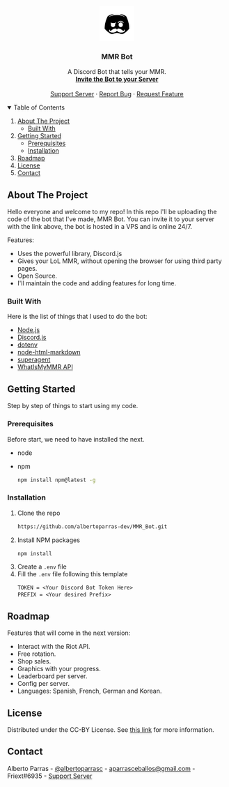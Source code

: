 <br />
<p align="center">
  <a href="https://github.com/albertoparras-dev/MMR_Bot">
    <img src="img/Logo.png" alt="Logo" width="80" height="80">
  </a>

  <h3 align="center">MMR Bot</h3>

  <p align="center">
    A Discord Bot that tells your MMR.
    <br />
    <a href="https://discord.com/oauth2/authorize?client_id=850218581501542400&permissions=2148006976&scope=bot"><strong>Invite the Bot to your Server</strong></a>
    <br />
    <br />
    <a href="https://discord.gg/EsYym5p8px">Support Server</a>
    ·
    <a href="https://github.com/albertoparras-dev/MMR_Bot/issues">Report Bug</a>
    ·
    <a href="https://github.com/albertoparras-dev/MMR_Bot/issues">Request Feature</a>
  </p>
</p>

<details open="open">
  <summary>Table of Contents</summary>
  <ol>
    <li>
      <a href="#about-the-project">About The Project</a>
      <ul>
        <li><a href="#built-with">Built With</a></li>
      </ul>
    </li>
    <li>
      <a href="#getting-started">Getting Started</a>
      <ul>
        <li><a href="#prerequisites">Prerequisites</a></li>
        <li><a href="#installation">Installation</a></li>
      </ul>
    </li>
    <li><a href="#roadmap">Roadmap</a></li>
    <li><a href="#license">License</a></li>
    <li><a href="#contact">Contact</a></li>
  </ol>
</details>

## About The Project
Hello everyone and welcome to my repo!
In this repo I'll be uploading the code of the bot that I've made, MMR Bot.
You can invite it to your server with the link above, the bot is hosted in a VPS and is online 24/7.

Features:
* Uses the powerful library, Discord.js
* Gives your LoL MMR, without opening the browser for using third party pages.
* Open Source.
* I'll maintain the code and adding features for long time.

### Built With

Here is the list of things that I used to do the bot:
* [Node.js](https://nodejs.org/)
* [Discord.js](https://discord.js.org/)
* [dotenv](https://www.npmjs.com/package/dotenv)
* [node-html-markdown](https://www.npmjs.com/package/node-html-markdown)
* [superagent](https://www.npmjs.com/package/superagent)
* [WhatIsMyMMR API](https://dev.whatismymmr.com/)

## Getting Started

Step by step of things to start using my code.

### Prerequisites

Before start, we need to have installed the next.
* node
  
* npm
  ```sh
  npm install npm@latest -g
  ```

### Installation

1. Clone the repo
   ```sh
   https://github.com/albertoparras-dev/MMR_Bot.git
   ```
2. Install NPM packages
   ```sh
   npm install
   ```
4. Create a `.env` file
5. Fill the `.env` file following this template
   ```
   TOKEN = <Your Discord Bot Token Here>
   PREFIX = <Your desired Prefix>
   ```

## Roadmap

Features that will come in the next version:

* Interact with the Riot API.
* Free rotation.
* Shop sales.
* Graphics with your progress.
* Leaderboard per server.
* Config per server.
* Languages: Spanish, French, German and Korean. 

## License

Distributed under the CC-BY License. See [this link](https://creativecommons.org/licenses/by/3.0/) for more information.

## Contact

Alberto Parras - [@albertoparrasc](https://twitter.com/albertoparrasc) - aparrasceballos@gmail.com - Friext#6935 - [Support Server](https://discord.com/api/oauth2/authorize?client_id=850218581501542400&permissions=2148006976&scope=bot)

